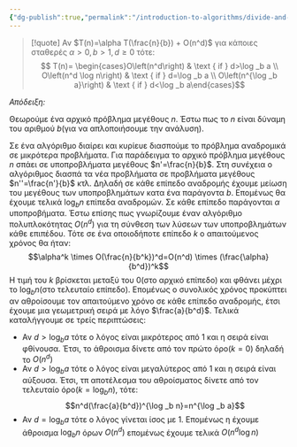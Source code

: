 ```yaml
---
{"dg-publish":true,"permalink":"/introduction-to-algorithms/divide-and-conquer/apodeiksi-toy-theorimatos-anadromikon-sxeseon/","created":"2025-04-02T01:08:16.021+03:00","updated":"2025-04-02T02:27:54.947+03:00"}
---
```


>[!quote] Αν $T(n)=\alpha T(\frac{n}{b}) + O(n^d)$ για κάποιες σταθερές $\alpha>0, b>1, d\geq 0$ τότε: 
>$$
>T(n)= \begin{cases}O\left(n^d\right) & \text { if } d>\log _b a \\ O\left(n^d \log n\right) & \text { if } d=\log _b a \\ O\left(n^{\log _b a}\right) & \text { if } d<\log _b a\end{cases}$$


*Απόδειξη:* 

Θεωρούμε ένα αρχικό πρόβλημα μεγέθους $n$. Έστω πως το $n$ είναι δύναμη του αριθμού $b$(για να απλοποιήσουμε την ανάλυση).

Σε ένα αλγόριθμο διαίρει και κυρίευε διασπούμε το πρόβλημα αναδρομικά σε μικρότερα προβλήματα. Για παράδειγμα το αρχικό πρόβλημα μεγέθους $n$ σπάει σε υποπροβλήματα   μεγέθους $n'=\frac{n}{b}$. Στη συνέχεια ο αλγόριθμος διασπά τα νέα προβλήματα σε προβλήματα μεγέθους $n''=\frac{n'}{b}$ κτλ. Δηλαδή σε κάθε επίπεδο αναδρομής έχουμε μείωση του μεγέθους των υποπροβλημάτων κατα ένα παράγοντα $b$. Επομένως θα έχουμε τελικά $\log_b n$ επίπεδα αναδρομών. Σε κάθε επίπεδο παράγονται $\alpha$ υποπροβήματα. Έστω επίσης πως γνωρίζουμε έναν αλγόριθμο πολυπλοκότητας $O(n^d)$ για τη σύνθεση των λύσεων των υποπροβλημάτων κάθε επιπέδου. Τότε σε ένα οποιοδήποτε επίπεδο $k$ ο απαιτούμενος χρόνος θα ήταν: $$\alpha^k \times O(\frac{n}{b^k})^d=O(n^d) \times (\frac{\alpha}{b^d})^k$$
Η τιμή του $k$ βρίσκεται μεταξύ του $0$(στο αρχικό επίπεδο) και φθάνει μέχρι το $\log_b n$(στο τελευταίο επίπεδο). Επομένως ο συνολικός χρόνος προκύπτει αν αθροίσουμε τον απαιτούμενο χρόνο σε κάθε επίπεδο αναδρομής, έτσι  έχουμε μια γεωμετρική σειρά με λόγο $\frac{a}{b^d}$. Τελικά καταλήγγουμε σε τρείς περιπτώσεις:

- Αν $d>\log _b a$ τότε ο λόγος είναι μικρότερος από 1 και η σειρά είναι φθίνουσα. Έτσι, το άθροισμα δίνετε από τον πρώτο όρο($k=0$) δηλαδή το $O(n^d)$
- Αν $d>\log _b a$ τότε ο λόγος είναι μεγαλύτερος από 1 και η σειρά είναι αύξουσα. Έτσι, τπ αποτέλεσμα του αθροίσματος δίνετε από τον τελευταίο όρο($k=\log _b n$), τότε: $$n^d(\frac{a}{b^d})^{\log _b n}=n^{\log _b a}$$
- Αν $d=\log _b a$ τότε ο λόγος γίνεται ίσος με 1. Επομένως η έχουμε άθροισμα $\log_b n$ όρων $O(n^d)$ επομένως έχουμε τελικά $O(n^d \log n)$

